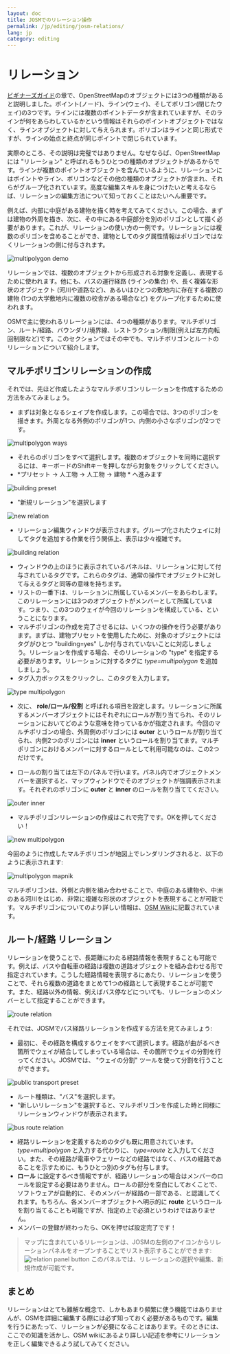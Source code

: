 ```yaml
---
layout: doc
title: JOSMでのリレーション操作
permalink: /jp/editing/josm-relations/
lang: jp
category: editing
---
```


リレーション
==========
[ビギナーズガイド](/jp/beginner)の章で、OpenStreetMapのオブジェクトには3つの種類があると説明しました。ポイント(ノード)、ライン(ウェイ)、そしてポリゴン(閉じたウェイ)の3つです。ラインには複数のポイントデータが含まれていますが、そのラインが何をあらわしているかという情報はそれらのポイントオブジェクトではなく、ラインオブジェクトに対して与えられます。ポリゴンはラインと同じ形式ですが、ラインの始点と終点が同じポイントで閉じられています。

実際のところ、その説明は完璧ではありません。なぜならば、OpenStreetMapには "リレーション" と呼ばれるもうひとつの種類のオブジェクトがあるからです。ラインが複数のポイントオブジェクトを含んでいるように、リレーションにはポイントやライン、ポリゴンなどその他の種類のオブジェクトが含まれ、それらがグループ化されています。高度な編集スキルを身につけたいと考えるならば、リレーションの編集方法について知っておくことはたいへん重要です。

例えば、内部に中庭がある建物を描く時を考えてみてください。この場合、まずは建物の外周を描き、次に、その中にある中庭部分を別のポリゴンとして描く必要があります。これが、リレーションの使い方の一例です。リレーションには複数のポリゴンを含めることができ、建物としてのタグ属性情報はポリゴンではなくリレーションの側に付与されます。

![multipolygon demo][]

リレーションでは、複数のオブジェクトから形成される対象を定義し、表現するために使われます。他にも、バスの運行経路 (ラインの集合) や、長く複雑な形状のオブジェクト (河川や道路など)、あるいはひとつの敷地内に存在する複数の建物 (1つの大学敷地内に複数の校舎がある場合など) をグループ化するために使われます。

OSMで主に使われるリレーションには、4つの種類があります。マルチポリゴン、ルート/経路、バウンダリ/境界線、レストラクション/制限(例えば左方向転回制限など)です。このセクションではその中でも、マルチポリゴンとルートのリレーションについて紹介します。

マルチポリゴンリレーションの作成
-------------------------------
それでは、先ほど作成したようなマルチポリゴンリレーションを作成するための方法をみてみましょう。

-   まずは対象となるシェイプを作成します。この場合では、3つのポリゴンを描きます。外周となる外側のポリゴンが1つ、内側の小さなポリゴンが2つです。

![multipolygon ways][]

-   それらのポリゴンをすべて選択します。複数のオブジェクトを同時に選択するには、キーボードのShiftキーを押しながら対象をクリックしてください。
-   *プリセット -> 人工物 -> 人工物 -> 建物 * へ進みます

![building preset][]

-   "新規リレーション"を選択します

![new relation][]

-   リレーション編集ウィンドウが表示されます。グループ化されたウェイに対してタグを追加する作業を行う関係上、表示は少々複雑です。

![building relation][]

-   ウィンドウの上のほうに表示されているパネルは、リレーションに対して付与されているタグです。これらのタグは、通常の操作でオブジェクトに対して与えるタグと同等の意味を持ちます。
-   リストの一番下は、リレーションに所属しているメンバーをあらわします。このリレーションには3つのオブジェクトがメンバーとして所属しています。つまり、この3つのウェイが今回のリレーションを構成している、ということになります。
-   マルチポリゴンの作成を完了させるには、いくつかの操作を行う必要があります。まずは、建物プリセットを使用したために、対象のオブジェクトにはタグがひとつ "building=yes" しか付与されていないことに対応しましょう。リレーションを作成する場合、そのリレーションの "type" を指定する必要があります。リレーションに対するタグに *type=multipolygon* を追加しましょう。
-   タグ入力ボックスをクリックし、このタグを入力します。

![type multipolygon][]

-   次に、 **role/ロール/役割** と呼ばれる項目を設定します。リレーションに所属するメンバーオブジェクトにはそれぞれにロールが割り当てられ、そのリレーションにおいてどのような意味を持っているかが指定されます。今回のマルチポリゴンの場合、外周側のポリゴンには **outer** というロールが割り当てられ、内側2つのポリゴンには **inner** というロールを割り当てます。マルチポリゴンにおけるメンバーに対するロールとして利用可能なのは、この2つだけです。

-   ロールの割り当ては左下のパネルで行います。パネル内でオブジェクトメンバーを選択すると、マップウィンドウでそのオブジェクトが強調表示されます。それぞれのポリゴンに **outer** と **inner** のロールを割り当ててください。

![outer inner][]

-   マルチポリゴンリレーションの作成はこれで完了です。OKを押してください！

![new multipolygon][]

今回のように作成したマルチポリゴンが地図上でレンダリングされると、以下のように表示されます:

![multipolygon mapnik][]

マルチポリゴンは、外側と内側を組み合わせることで、中庭のある建物や、中洲のある河川をはじめ、非常に複雑な形状のオブジェクトを表現することが可能です。マルチポリゴンについてのより詳しい情報は、[OSM Wiki](http://wiki.openstreetmap.org/wiki/Relation:multipolygon)に記載されています。

ルート/経路 リレーション
----------------
リレーションを使うことで、長距離にわたる経路情報を表現することも可能です。例えば、バスや自転車の経路は複数の道路オブジェクトを組み合わせる形で指定されています。こうした経路情報を表現するにあたり、リレーションを使うことで、それら複数の道路をまとめて1つの経路として表現することが可能です。また、経路以外の情報、例えばバス停などについても、リレーションのメンバーとして指定することができます。

![route relation][]

それでは、JOSMでバス経路リレーションを作成する方法を見てみましょう:

-   最初に、その経路を構成するウェイをすべて選択します。経路が曲がるべき箇所でウェイが結合してしまっている場合は、その箇所でウェイの分割を行ってください。JOSMでは、 "ウェイの分割" ツールを使って分割を行うことができます。

![public transport preset][]

-   ルート種類は、"バス"を選択します。
-   "新しいリレーション"を選択すると、マルチポリゴンを作成した時と同様にリレーションウィンドウが表示されます。

![bus route relation][]

-   経路リレーションを定義するためのタグも既に用意されています。 *type=multipolygon* と入力する代わりに、 *type=route* と入力してください。また、その経路が電車やフェリーなどの経路ではなく、バスの経路であることを示すために、もうひとつ別のタグも付与します。
-   **ロール** に設定するべき情報ですが、経路リレーションの場合はメンバーのロールを設定する必要はありません。ロールの部分を空白にしておくことで、ソフトウェアが自動的に、そのメンバーが経路の一部である、と認識してくれます。もちろん、各メンバーオブジェクトへ明示的に **route** というロールを割り当てることも可能ですが、指定の上で必須というわけではありません。
-   メンバーの登録が終わったら、OKを押せば設定完了です！

>   マップに含まれているリレーションは、JOSMの左側のアイコンからリレーションパネルをオープンすることでリスト表示することができます:
>   ![relation panel button][]
>   このパネルでは、リレーションの選択や編集、新規作成が可能です。

まとめ
-------
リレーションはとても難解な概念で、しかもあまり頻繁に使う機能ではありませんが、OSMを詳細に編集する際には必ず知っておく必要があるものです。編集を行うにあたって、リレーションが必要になることはあります。そのときには、ここでの知識を活かし、OSM wikiにあるより詳しい記述を参考にリレーションを正しく編集できるよう試してみてください。


[multipolygon ways]: /images/jp/editing/josm-relations/multipolygon-ways.png
[building preset]: /images/jp/editing/josm-relations/building-preset.png
[new relation]: /images/jp/editing/josm-relations/new-relation.png
[building relation]: /images/jp/editing/josm-relations/building-relation.png
[new relation]: /images/jp/editing/josm-relations/new-relation.png
[type multipolygon]: /images/jp/editing/josm-relations/type-multipolygon.png
[outer inner]: /images/jp/editing/josm-relations/outer-inner.png
[new multipolygon]: /images/jp/editing/josm-relations/new-multipolygon.png
[multipolygon mapnik]: /images/jp/editing/josm-relations/multipolygon-mapnik.png
[multipolygon demo]: /images/jp/editing/josm-relations/multipolygon-demo.png
[route relation]: /images/jp/editing/josm-relations/route-relation.png
[public transport preset]: /images/jp/editing/josm-relations/public-transport-preset.png
[bus route relation]: /images/jp/editing/josm-relations/bus-route-relation.png
[relation panel button]: /images/jp/editing/josm-relations/relation-panel-button.png







